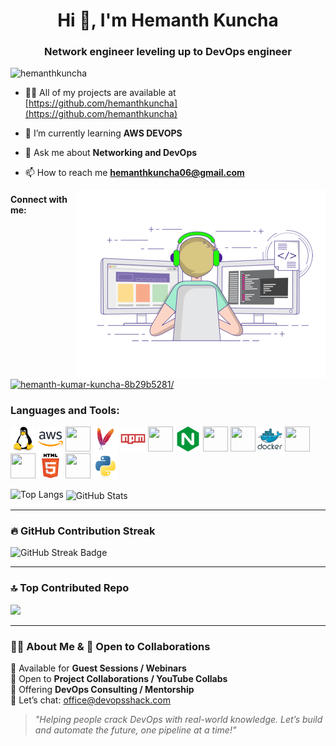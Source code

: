 <!--
**hemanthkuncha/hemanthkuncha** is a ✨ _special_ ✨ repository because its `README.md` (this file) appears on your GitHub profile.

Here are some ideas to get you started:

- 🔭 I’m currently working on ...
- 🌱 I’m currently learning ...
- 👯 I’m looking to collaborate on ...
- 🤔 I’m looking for help with ...
- 💬 Ask me about ...
- 📫 How to reach me: ...
- 😄 Pronouns: ...
- ⚡ Fun fact: ...
-->
<h1 align="center">Hi 👋, I'm Hemanth Kuncha</h1>
<h3 align="center">Network engineer leveling up to DevOps engineer</h3>
<p align="left"> <img src="https://komarev.com/ghpvc/?username=hemanthkuncha&label=Profile%20views&color=0e75b6&style=flat" alt="hemanthkuncha" /> </p>

- 👨‍💻 All of my projects are available at [https://github.com/hemanthkuncha](https://github.com/hemanthkuncha)

- 🌱 I’m currently learning **AWS DEVOPS**

- 💬 Ask me about **Networking and DevOps**

- 📫 How to reach me **hemanthkuncha06@gmail.com**

<img align="right" alt="Coding" width="400" src="https://raw.githubusercontent.com/devSouvik/devSouvik/master/gif3.gif">

<h4 align="left">Connect with me:</h4>
<p align="left">
<a href="https://linkedin.com/in/hemanth-kumar-kuncha-8b29b5281/" target="blank"><img align="center" src="https://raw.githubusercontent.com/rahuldkjain/github-profile-readme-generator/master/src/images/icons/Social/linked-in-alt.svg" alt="hemanth-kumar-kuncha-8b29b5281/" height="30" width="40" /></a>
</p>
<h3 align="left">Languages and Tools:</h3>
<p align="left">
  <!-- <img src="https://www.svgrepo.com/show/220474/network-computer.svg" width="40" height="40"/> -->
  <img src="https://raw.githubusercontent.com/devicons/devicon/master/icons/linux/linux-original.svg" width="40" height="40"/>
  <img src="https://raw.githubusercontent.com/devicons/devicon/master/icons/amazonwebservices/amazonwebservices-original-wordmark.svg" width="40" height="40"/>
  <img src="https://www.vectorlogo.zone/logos/git-scm/git-scm-icon.svg" width="40" height="40"/>
  <img src="https://raw.githubusercontent.com/devicons/devicon/master/icons/maven/maven-original.svg" width="40" height="40"/>
  <img src="https://raw.githubusercontent.com/devicons/devicon/master/icons/npm/npm-original-wordmark.svg" width="40" height="40"/>
  <img src="https://upload.wikimedia.org/wikipedia/commons/a/a8/Apache_HTTP_Server_Logo_%282016%29.svg" width="40" height="40"/>
  <img src="https://raw.githubusercontent.com/devicons/devicon/master/icons/nginx/nginx-original.svg" width="40" height="40"/>
  <img src="https://www.svgrepo.com/show/354454/tomcat.svg" width="40" height="40"/>
  <img src="https://www.vectorlogo.zone/logos/jenkins/jenkins-icon.svg" width="40" height="40"/>
  <img src="https://raw.githubusercontent.com/devicons/devicon/master/icons/docker/docker-original-wordmark.svg" width="40" height="40"/>
  <img src="https://www.svgrepo.com/show/341603/ansible.svg" width="40" height="40"/>
  <img src="https://www.vectorlogo.zone/logos/kubernetes/kubernetes-icon.svg" width="40" height="40"/>
  <img src="https://raw.githubusercontent.com/devicons/devicon/master/icons/html5/html5-original-wordmark.svg" width="40" height="40"/>
  <img src="https://www.vectorlogo.zone/logos/gnu_bash/gnu_bash-icon.svg" width="40" height="40"/>
  <img src="https://raw.githubusercontent.com/devicons/devicon/master/icons/python/python-original.svg" width="40" height="40"/>
  </p>
<p><img align="left" src="https://github-readme-stats.vercel.app/api/top-langs?username=jaiswaladi246&show_icons=true&locale=en&layout=compact&theme=vue&hide_border=true" alt="Top Langs" /></p>

<p>&nbsp;<img align="center" src="https://github-readme-stats.vercel.app/api?username=jaiswaladi246&show_icons=true&locale=en&theme=vue&hide_border=true" alt="GitHub Stats" /></p>

---
### 🔥 GitHub Contribution Streak

![GitHub Streak Badge](https://img.shields.io/badge/GitHub%20Streak-Active-brightgreen?logo=github&style=for-the-badge)

---

### 🔝 Top Contributed Repo
![](https://github-contributor-stats.vercel.app/api?username=jaiswaladi246&limit=5&theme=flat&combine_all_yearly_contributions=true)

---

### 👨‍💼 About Me & 🤝 Open to Collaborations

🎤 Available for **Guest Sessions / Webinars**  
🤝 Open to **Project Collaborations / YouTube Collabs**  
💼 Offering **DevOps Consulting / Mentorship**  
📧 Let’s chat: [office@devopsshack.com](mailto:office@devopsshack.com)

> *"Helping people crack DevOps with real-world knowledge. Let’s build and automate the future, one pipeline at a time!"*
